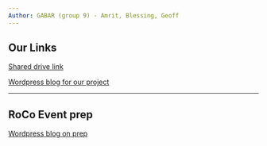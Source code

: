 ```yaml
---
Author: GABAR (group 9) - Amrit, Blessing, Geoff
---
```


## Our Links 
[Shared drive link](https://drive.google.com/drive/u/1/folders/1v7e3L_NEfEZOq3YlIqfPFYCTtdd5nmNU)

[Wordpress blog for our project](https://igme480rit2129.wordpress.com/?query-0-page=1)

----

## RoCo Event prep

[Wordpress blog on prep](https://igme480rit2129.wordpress.com/2025/04/14/prep-for-roco/)

